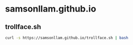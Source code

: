 # samsonllam.github.io

## trollface.sh
```bash
curl -s https://samsonllam.github.io/trollface.sh | bash
```
